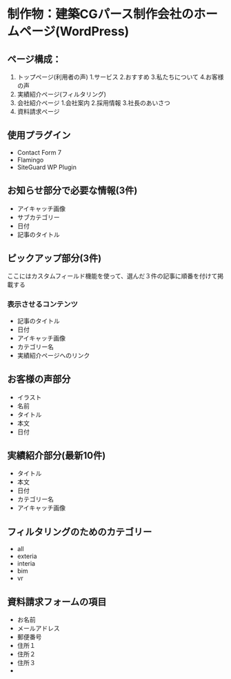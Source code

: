 # 制作物：建築CGパース制作会社のホームページ(WordPress)
## ページ構成：
1. トップページ(利用者の声)
 1.サービス
 2.おすすめ
 3.私たちについて
 4.お客様の声
2. 実績紹介ページ(フィルタリング)
3. 会社紹介ページ
 1.会社案内
 2.採用情報
 3.社長のあいさつ
4. 資料請求ページ

## 使用プラグイン
* Contact Form 7
* Flamingo
* SiteGuard WP Plugin

## お知らせ部分で必要な情報(3件)
* アイキャッチ画像
* サブカテゴリー
* 日付
* 記事のタイトル

## ピックアップ部分(3件)
ここにはカスタムフィールド機能を使って、選んだ３件の記事に順番を付けて掲載する
### 表示させるコンテンツ
* 記事のタイトル
* 日付
* アイキャッチ画像
* カテゴリー名
* 実績紹介ページへのリンク

## お客様の声部分
* イラスト
* 名前
* タイトル
* 本文
* 日付

## 実績紹介部分(最新10件)
* タイトル
* 本文
* 日付
* カテゴリー名
* アイキャッチ画像

## フィルタリングのためのカテゴリー
* all
* exteria
* interia
* bim
* vr

## 資料請求フォームの項目
* お名前
* メールアドレス
* 郵便番号
* 住所１
* 住所２
* 住所３
* 
